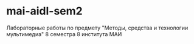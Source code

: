# mai-aidl-sem2
Лабораторные работы по предмету "Методы, средства и технологии мультимедиа" 8 семестра 8 института МАИ

